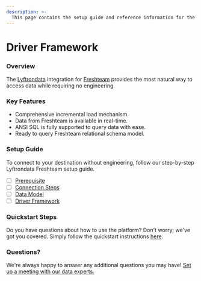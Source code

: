 ```yaml
---
description: >-
  This page contains the setup guide and reference information for the Freshteam source connector.
---
```


# Driver Framework

### Overview

The [Lyftrondata](https://www.lyftrondata.com/) integration for [Freshteam](None) provides the most natural way to access data while requiring no engineering.

### Key Features

* Comprehensive incremental load mechanism.
* Data from Freshteam is available in real-time.&#x20;
* ANSI SQL is fully supported to query data with ease.
* Ready to query Freshteam relational schema model.

### Setup Guide

To connect to your destination without engineering, follow our step-by-step Lyftrondata Freshteam setup guide.

* [ ] [Prerequisite](../prerequisite.md)
* [ ] [Connection Steps](../connection-steps.md)
* [ ] [Data Model](../data-model/erd.md)
* [ ] [Driver Framework](../driver-framework/)

### Quickstart Steps

Do you have questions about how to use the platform? Don't worry; we've got you covered. Simply follow the quickstart instructions [here](../driver-framework/README.md).

### Questions? <a href="#questions" id="questions"></a>

We're always happy to answer any additional questions you may have! [Set up a meeting with our data experts.](https://www.lyftrondata.com/book-a-meeting/)


